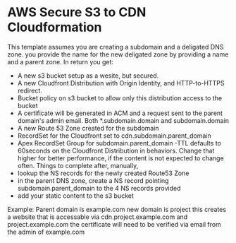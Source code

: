 # AWS Secure S3 to CDN Cloudformation

This template assumes you are creating a subdomain and a deligated DNS zone.
you provide the name for the new deligated zone by providing a name and a parent zone. In return you get:
- A new s3 bucket setup as a wesite, but secured.
- A new Cloudfront Distribution with Origin Identity, and HTTP-to-HTTPS redirect.
- Bucket policy on s3 bucket to allow only this distribution access to the bucket
- A certificate will be generated in ACM and a request sent to the parent domain's admin email. Both *.subdomain.domain and subdomain.domain
- A new Route 53 Zone created for the subdomain
- RecordSet for the Cloudfront set to cdn.subdomain.parent_domain
- Apex RecordSet Group for subdomain.parent_domain
-TTL defaults to 60seconds on the Cloudfront Distribution in behaviors. Change that higher for better performance, if the content is not expected to change often.
Things to complete after, manually,
- lookup the NS records for the newly created Route53 Zone
- in the parent DNS zone, create a NS record pointing subdomain.parent_domain to the 4 NS records provided
- add your static content to the s3 bucket


Example:
Parent domain is example.com
new domain is project
this creates a website that is accessable via cdn.project.example.com and project.example.com
the certificate will need to be verified via email from the admin of example.com


